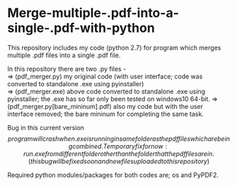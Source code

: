 # Merge-multiple-.pdf-into-a-single-.pdf-with-python  

This repository includes my code (python 2.7) for program which merges multiple .pdf files into a single .pdf file.  

In this repository there are two .py files -  
=> (pdf_merger.py) my original code (with user interface; code was converted to standalone .exe using pyinstaller)  
=> (pdf_merger.exe) above code converted to standalone .exe using pyinstaller; the .exe has so far only been tested on windows10 64-bit.
=> (pdf_merger.py[bare_mininum].pdf) also my code but with the user interface removed; the bare mininum for completing the same task. 

Bug in this current version $$$$$$$$$$$$$$$$$$$$$$$$$$$$$$$$$$$$$$$$$$  
program will crash when .exe is running in same folder as the pdf 
files which are being combined.  
Temporary fix for now: run .exe from different folder other than the 
folder that the pdf files are in. 
(this bug will be fixed soon and new files uploaded to this
repository)  
$$$$$$$$$$$$$$$$$$$$$$$$$$$$$$$$$$$$$$$$$$$$$$$$$$$$$$$$$$$$$$$$$$$$$$ 


Required python modules/packages for both codes are; os and PyPDF2.
